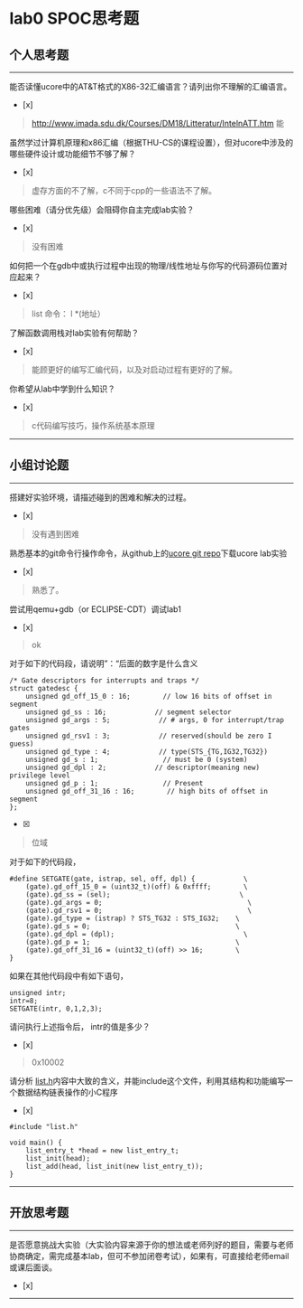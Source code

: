 # lab0 SPOC思考题

## 个人思考题

---

能否读懂ucore中的AT&T格式的X86-32汇编语言？请列出你不理解的汇编语言。
- [x]  

>  http://www.imada.sdu.dk/Courses/DM18/Litteratur/IntelnATT.htm
>  能

虽然学过计算机原理和x86汇编（根据THU-CS的课程设置），但对ucore中涉及的哪些硬件设计或功能细节不够了解？
- [x]  

> 虚存方面的不了解，c不同于cpp的一些语法不了解。


哪些困难（请分优先级）会阻碍你自主完成lab实验？
- [x]  

> 没有困难

如何把一个在gdb中或执行过程中出现的物理/线性地址与你写的代码源码位置对应起来？
- [x]  

> list 命令： l *(地址）

了解函数调用栈对lab实验有何帮助？
- [x] 

> 能顾更好的编写汇编代码，以及对启动过程有更好的了解。

你希望从lab中学到什么知识？
- [x]  

> c代码编写技巧，操作系统基本原理

---

## 小组讨论题

---

搭建好实验环境，请描述碰到的困难和解决的过程。
- [x]  

> 没有遇到困难

熟悉基本的git命令行操作命令，从github上的[ucore git repo](http://www.github.com/chyyuu/ucore_lab)下载ucore lab实验
- [x]  

> 熟悉了。

尝试用qemu+gdb（or ECLIPSE-CDT）调试lab1
- [x]  

> ok

对于如下的代码段，请说明”：“后面的数字是什么含义
```
/* Gate descriptors for interrupts and traps */
struct gatedesc {
    unsigned gd_off_15_0 : 16;        // low 16 bits of offset in segment
    unsigned gd_ss : 16;            // segment selector
    unsigned gd_args : 5;            // # args, 0 for interrupt/trap gates
    unsigned gd_rsv1 : 3;            // reserved(should be zero I guess)
    unsigned gd_type : 4;            // type(STS_{TG,IG32,TG32})
    unsigned gd_s : 1;                // must be 0 (system)
    unsigned gd_dpl : 2;            // descriptor(meaning new) privilege level
    unsigned gd_p : 1;                // Present
    unsigned gd_off_31_16 : 16;        // high bits of offset in segment
};
```
- [x]  

> 位域

对于如下的代码段，
```
#define SETGATE(gate, istrap, sel, off, dpl) {            \
    (gate).gd_off_15_0 = (uint32_t)(off) & 0xffff;        \
    (gate).gd_ss = (sel);                                \
    (gate).gd_args = 0;                                    \
    (gate).gd_rsv1 = 0;                                    \
    (gate).gd_type = (istrap) ? STS_TG32 : STS_IG32;    \
    (gate).gd_s = 0;                                    \
    (gate).gd_dpl = (dpl);                                \
    (gate).gd_p = 1;                                    \
    (gate).gd_off_31_16 = (uint32_t)(off) >> 16;        \
}
```
如果在其他代码段中有如下语句，
```
unsigned intr;
intr=8;
SETGATE(intr, 0,1,2,3);
```
请问执行上述指令后， intr的值是多少？
- [x]  

> 0x10002

请分析 [list.h](https://github.com/chyyuu/ucore_lab/blob/master/labcodes/lab2/libs/list.h)内容中大致的含义，并能include这个文件，利用其结构和功能编写一个数据结构链表操作的小C程序
- [x]  

```
#include "list.h"

void main() {
    list_entry_t *head = new list_entry_t;
    list_init(head);
    list_add(head, list_init(new list_entry_t));
}
```

---

## 开放思考题

---

是否愿意挑战大实验（大实验内容来源于你的想法或老师列好的题目，需要与老师协商确定，需完成基本lab，但可不参加闭卷考试），如果有，可直接给老师email或课后面谈。
- [x]  

>  

---
